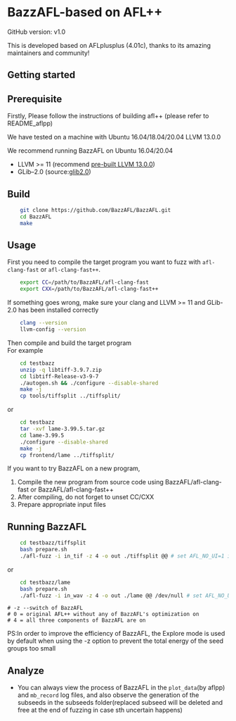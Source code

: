# BazzAFL-based on AFL++
GitHub version: v1.0

This is developed based on AFLplusplus (4.01c), thanks to its amazing maintainers and community!
  
## Getting started

## Prerequisite
Firstly, Please follow the instructions of building afl++  (please refer to README_aflpp) <br/>

We have tested on a machine with Ubuntu 16.04/18.04/20.04 LLVM 13.0.0 <br/>

We recommend running BazzAFL on Ubuntu 16.04/20.04
- LLVM >= 11 (recommend [pre-built LLVM 13.0.0](https://github.com/llvm/llvm-project/releases/tag/llvmorg-13.0.0))
- GLib–2.0 (source:[glib2.0](https://gitlab.gnome.org/GNOME/glib/))

## Build
```bash
    git clone https://github.com/BazzAFL/BazzAFL.git
    cd BazzAFL
    make 
```
## Usage
First you need to compile the target program you want to fuzz with `afl-clang-fast` or `afl-clang-fast++`.<br/>

```bash
    export CC=/path/to/BazzAFL/afl-clang-fast
    export CXX=/path/to/BazzAFL/afl-clang-fast++
```
If something goes wrong, make sure your clang and LLVM >= 11 and GLib-2.0 has been installed correctly

```bash
    clang --version
    llvm-config --version
```

Then compile and build the target program <br/>
For example
```bash
    cd testbazz
    unzip -q libtiff-3.9.7.zip
    cd libtiff-Release-v3-9-7
    ./autogen.sh && ./configure --disable-shared
    make -j
    cp tools/tiffsplit ../tiffsplit/    
```
or 

```bash
    cd testbazz
    tar -xvf lame-3.99.5.tar.gz
    cd lame-3.99.5
    ./configure --disable-shared
    make -j
    cp frontend/lame ../tiffsplit/    
```

If you want to try BazzAFL on a new program, 
1. Compile the new program from source code using BazzAFL/afl-clang-fast or BazzAFL/afl-clang-fast++
2. After compiling, do not forget to unset CC/CXX
3. Prepare appropriate input files


## Running BazzAFL

```bash
    cd testbazz/tiffsplit
    bash prepare.sh
    ./afl-fuzz -i in_tif -z 4 -o out ./tiffsplit @@ # set AFL_NO_UI=1 is recommended
```
or 
```bash
    cd testbazz/lame
    bash prepare.sh
    ./afl-fuzz -i in_wav -z 4 -o out ./lame @@ /dev/null # set AFL_NO_UI=1 is recommended
```
    # -z --switch of BazzAFL
    # 0 = original AFL++ without any of BazzAFL's optimization on
    # 4 = all three components of BazzAFL are on 

PS:In order to improve the efficiency of BazzAFL, the Explore mode is used by default when using the -z option to prevent the total energy of the seed groups too small

## Analyze 

- You can always view the process of BazzAFL in the `plot_data`(by aflpp) and `mb_record` log files, and also observe the generation of the subseeds in the subseeds folder(replaced subseed will be deleted and free at the end of fuzzing in case sth uncertain happens)
